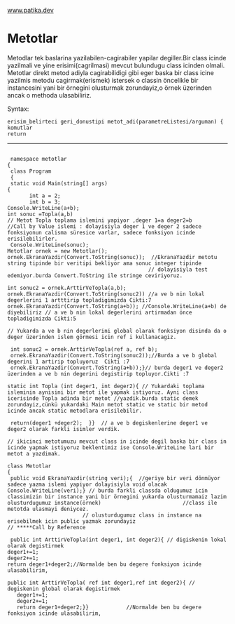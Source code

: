 www.patika.dev
# Metotlar


Metodlar tek baslarina yazilabilen-cagirabiler yapilar degiller.Bir class icinde yazilmali ve yine erisimi(cagrilmasi) mevcut bulundugu class icinden olmali.
Metotlar direkt metod adiyla cagirabilidigi gibi eger baska bir class icine yazilmis metodu cagirmak(erismek) istersek o classin öncelikle bir instancesini yani bir örnegini olusturmak zorundayiz,o örnek üzerinden ancak o methoda ulasabiliriz.

 Syntax:
 
  ```
  erisim_belirteci geri_donustipi metot_adi(parametreListesi/arguman) {
  komutlar
  return
  ```
  
 ---------------------------------------------------------------------------------------------------------

```

 namespace metotlar
{
 class Program
 {
 static void Main(string[] args)
{
       int a = 2;
       int b = 3;
Console.WriteLine(a+b);
int sonuc =Topla(a,b) 
// Metot Topla toplama islemini yapiyor ,deger 1=a deger2=b 
//Call by Value islemi : dolayisiyla deger 1 ve deger 2 sadece fonksiyonun calisma süresice varlar, sadece fonksiyon icinde erisilebilirler.
 Console.WriteLine(sonuc);
Metotlar ornek = new Metotlar();
ornek.EkranaYazdir(Convert.ToString(sonuc));  //EkranaYazdir metotu string tipinde bir veritipi bekliyor ama sonuc integer tipinde 
                                             // dolayisiyla test edemiyor.burda Convert.ToString ile stringe ceviriyoruz.

int sonuc2 = ornek.ArttirVeTopla(a,b); 
ornek.EkranaYazdir(Convert.ToString(sonuc2)) //a ve b nin lokal degerlerini 1 artttirip topladigimizda Cikti:7
ornek.EkranaYazdir(Convert.ToString(a+b)); //Console.WriteLine(a+b) de diyebiliriz // a ve b nin lokal degerlerini artirmadan önce topladigimizda Cikti:5

// Yukarda a ve b nin degerlerini global olarak fonksiyon disinda da o deger üzerinden islem görmesi icin ref i kullanacagiz.

 int sonuc2 = ornek.ArttirVeTopla(ref a, ref b); 
 ornek.EkranaYazdir(Convert.ToString(sonuc2));//Burda a ve b global degerini 1 artirip topluyoruz  Cikti :7
 ornek.EkranaYazdir(Convert.ToString(a+b));}// burda deger1 ve deger2 üzerinden a ve b nin degerini degistirip topluyor.Cikti :7 

static int Topla (int deger1, int deger2){ // Yukardaki toplama isleminin aynisini bir metot ile yapmak istiyoruz. Ayni class icerisinde Topla adinda bir metot //yazdik.burda static demek zorundayiz,cünkü yukardaki Main metot static ve static bir metod icinde ancak static metodlara erisilebilir.
 
 return(deger1 +deger2);  }}  // a ve b degiskenlerine deger1 ve deger2 olarak farkli isimler verdik.
 
// ikicinci metotumuzu mevcut class in icinde degil baska bir class in icinde yapmak istiyoruz beklentimiz ise Console.WriteLine lari bir metot a yazdimak.

class Metotlar
{ 
 public void EkranaYazdir(string veri);{  //geriye bir veri dönmüyor sadece yazma islemi yapiyor dolayisiyla void olacak
Console.WriteLine(veri);} // burda farkli classda oldugumuz icin classimizin bir instance yani bir örnegini yukarda olusturmamaiz lazim olusturdugumuz instance(örnek)                          //class ile metotda ulasmayi deniycez.
                        // olusturdugumuz class in instance na erisebilmek icin public yazmak zorundayiz
// *****Call by Reference 

 public int ArttirVeTopla(int deger1, int deger2){ // digiskenin lokal olarak degistirmek 
deger1+=1;
deger2+=1;
return deger1+deger2;//Normalde ben bu degere fonksiyon icinde ulasabilirim,

public int ArttirVeTopla( ref int deger1,ref int deger2){ // degiskenin global olarak degistirmek 
   deger1+=1;
   deger2+=1;
   return deger1+deger2;}}            //Normalde ben bu degere fonksiyon icinde ulasabilirim,
```
